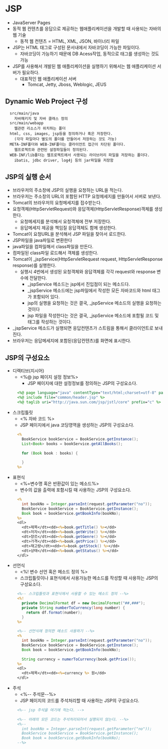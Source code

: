 # JSP
- JavaServer Pages
- 동적 웹 컨텐츠를 응답으로 제공하는 웹애플리케이션을 개발할 때 사용되는 자바의 웹 기술
  + 동적 웹 컨텐츠 = HTML, XML, JSON, 바이너리 파일
- JSP는 HTML 태그로 구성된 문서내에서 자바코딩이 가능한 파일이다.
  + 자바코딩이 가능하기 때문에 DB Acess작업, 동적으로 태그를 생성하는 것도 가능
- JSP를 사용해서 개발된 웹 애플리케이션을 실행하기 위해서는 웹 애플리케이션 서버가 필요하다.
  + 대표적인 웹 애플리케이션 서버
    * Tomcat, Jetty, Jboss, Weblogic, JEUS

## Dynamic Web Project 구성
```
  src/main/java
    자바패키지 및 자바 클래스 정의
  src/main/webapp
    웹관련 리소스가 위치하는 폴더
  html, css, images, jsp등을 정의하거나 혹은 저장한다.
    (각각 파일마다 별도의 폴더를 만들어서 저장하는 것도 가능)
  META-INF폴더와 WEB-INF폴더는 클라이언트 접근이 차단된 폴더다.
    웹프로젝트와 관련된 설정파일들이 정의된다.
  WEB-INF/lib폴더는 웹프로젝트에서 사용되는 라이브러리 파일을 저장하는 폴더다.
    ibatis, jdbc driver, log4j 등의 jar파일을 저장함
```
## JSP의 실행 순서
- 브라우저의 주소창에 JSP의 실행을 요청하는 URL을 적는다.
- 브라우저는 주소창의 URL의 포함된 HTTP 요청메세지를 만들어서 서버로 보낸다.
- Tomcat의 브라우저의 요청메세지를 접수받는다.
- 요청객체(HttpServletRequest)와 응답객체(HttpServletResponse)객체를 생성한다.
  + 요청메세지를 분석해서 요청객체에 전부 저장한다.
  + 응답메세지 제공을 책임질 응답객체도 함께 생성한다.
- Tomcat이 요청URL을 분석해서 JSP 파일을 찾아서 로드한다.
- JSP파일을 java파일로 변환한다
- java파일을 컴파일해서 class파일을 만든다.
- 컴파일된 class파일 로드해서 객체를 생성한다.
- Tomcat이 \_jspService(HttpServletRequest request, HttpServletResponse response)를 실행한다.
  + 실행시 4번에서 생성된 요청객체와 응답객체를 각각 request와 response 변수에 전달한다.
    * \_jspService 메소드는 jsp에서 진입점이 되는 메소드다.
    * \_jspService 메소드에는 jsp파일에서 작성한 모든 자바코드와 html 태그가 포함되어 있다.
    * jsp의 실행을 요청하는 것은 결국, \_jspService 메소드의 실행을 요청하는 것이다
    * jsp 파일을 작성한다는 것은 결국, \_jspService 메소드에 포함될 코드 및 태그를 작성하는 것이다.
- \_jspService 메소드가 실행되면 응답컨텐츠가 스트림을 통해서 클라이언트로 보내진다.
- 브라우저는 응답메세지에 포함된(응답컨텐츠)를 화면에 표시한다.

## JSP의 구성요소
- 디렉티브(지시어)
  + &lt;%@ jsp 페이지 설정 정보%&gt;
	+ JSP 페이지에 대한 설정정보를 정의하는 JSP의 구성요소다.
  ```jsp
    <%@ page language="java" contentType="text/html;charset=utf-8" pageEncoding="utf-8" %>
    <%@ include file="common/header.jsp" %>
    <%@ taglib uri="http://java.sun.com/jsp/jstl/core" prefix="c" %>
  ```
- 스크립틀릿
  + &lt;% 자바 코드 %&gt;
  + JSP 페이지에서 java 코딩영역을 생성하는 JSP의 구성요소다.
  ```jsp
    <%
      BookService bookService = BookService.getInstance();
      List<Book> books = bookService.getAllBooks();
      
      for (Book book : books) {
      
      }
    %>
  ```
- 표현식
  + &lt;%=변수명 혹은 반환값이 있는 메소드%&gt;
  + 변수의 값을 출력에 포함시킬 때 사용하는 JSP의 구성요소다.
  ```jsp
    <%
      int bookNo = Integer.parseInt(request.getParameter("no"));
      BookService bookService = BookService.getInstance();
      Book book = bookService.getBookInfo(bookNo);
    %>
    <dl>
      <dt>제목</dt><dd><%=book.getTitle() %></dd>
      <dt>저자</dt><dd><%=book.getWrite() %></dd>
      <dt>쟝르</dt><dd><%=book.getGenre() %></dd>
      <dt>가격</dt><dd><%=book.getPrice() %></dd>
      <dt>재고량</dt><dd><%=book.getStock() %></dd>
      <dt>상태</dt><dd><%=book.getStatus() %></dd>
    </dl>
  ```
- 선언식	
  + &lt;%! 변수 선언 혹은 메소드 정의 %&gt;
  + 스크립틀릿이나 표현식에서 사용가능한 메소드를 작성할 때 사용하는 JSP의 구성요소다.
  ```jsp
    <%-- 스크립틀릿과 표현식에서 사용할 수 있는 메소드 정의 --%>
    <%!
      private DecimalFormat df = new DecimalFormat("##,###");
      private String numberToCurrency(long number) {
        return df.format(number);
      }
    %>
    
    <%-- 선언식에 정의한 메소드 사용하기 --%>
    <%
      int bookNo = Integer.parseInt(request.getParameter("no"));
      BookService bookService = BookService.getInstance();
      Book book = bookService.getBookInfo(bookNo);
      
      String currency = numerToCurrency(book.getPrice());
    %>
    <dl>
      <dt>제목</dt><dd><%=currency %> 원</dd>
    </dl>
  ```
- 주석	
  + &lt;%-- 주석문--%&gt; 
  + JSP 페이지의 코드를 주석처리할 때 사용하는 JSP의 구성요소다.
  ```jsp
    <%-- jsp 주석을 여기에 적는다. -->
    
    <%-- 아래의 모든 코드는 주석처리되어서 실행되지 않는다. --%>
    <%--
      int bookNo = Integer.parseInt(request.getParameter("no"));
      BookService bookService = BookService.getInstance();
      Book book = bookService.getBookInfo(bookNo);
    --%>
  ```
	
